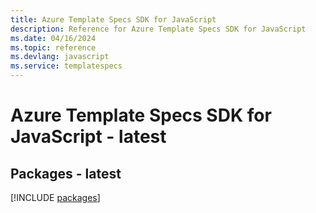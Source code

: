 ```yaml
---
title: Azure Template Specs SDK for JavaScript
description: Reference for Azure Template Specs SDK for JavaScript
ms.date: 04/16/2024
ms.topic: reference
ms.devlang: javascript
ms.service: templatespecs
---
```

# Azure Template Specs SDK for JavaScript - latest
## Packages - latest
[!INCLUDE [packages](template-specs-index.md)]